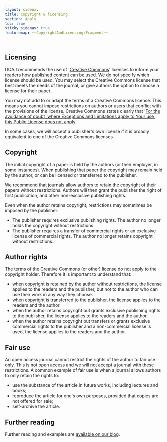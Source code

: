 ```yaml
---
layout: sidenav
title: Copyright & licensing
section: Apply
toc: true
sticky_sidenav: true
featuremap: ~~CopyrightAndLicensing:Fragment~~

---
```



## Licensing

DOAJ recommends the use of '[Creative Commons](https://creativecommons.org/share-your-work/)' licenses to inform your readers how published content can be used. We do not specify which license should be used. You may select the Creative Commons license that best meets the needs of the journal, or give authors the option to choose a license for their paper. 

You may not add to or adapt the terms of a Creative Commons license. This means you cannot impose restrictions on authors or users that conflict with the provisions of the license. Creative Commons states clearly that '[For the avoidance of doubt, where Exceptions and Limitations apply to Your use, this Public License does not apply](https://creativecommons.org/licenses/by-sa/4.0/legalcode)'.

In some cases, we will accept a publisher's own license if it is broadly equivalent to one of the Creative Commons licenses.

## Copyright

The initial copyright of a paper is held by the authors (or their employer, in some instances). When publishing that paper the copyright may remain held by the author, or can be licensed or transferred to the publisher.

We recommend that journals allow authors to retain the copyright of their papers without restrictions. Authors will then grant the publisher the right of first publication, and other non-exclusive publishing rights.

Even when the author retains copyright, restrictions may sometimes be imposed by the publisher:

 - The publisher requires exclusive publishing rights. The author no longer holds the copyright without restrictions.
 - The publisher requires a transfer of commercial rights or an exclusive license of commercial rights. The author no longer retains copyright without restrictions.

## Author rights

The terms of the Creative Commons (or other) license do not apply to the copyright holder. Therefore it is important to understand that:

 - when copyright is retained by the author without restrictions, the license applies to the readers and the publisher, but not to the author who can use their work in any way they choose.
 - when copyright is transferred to the publisher, the license applies to the readers and the author.
 - when the author retains copyright but grants exclusive publishing rights to the publisher, the license applies to the readers and the author.
 - when the author retains copyright but transfers or grants exclusive commercial rights to the publisher and a non-commercial license is used, the license applies to the readers and the author.

## Fair use

An open access journal cannot restrict the rights of the author to fair use only. This is not open access and we will not accept a journal with these restrictions. A common example of fair use is when a journal allows authors to only retain the rights to:

 - use the substance of the article in future works, including lectures and books;
 - reproduce the article for one's own purposes, provided that copies are not offered for sale;
 - self-archive the article.

## Further reading

Further reading and examples are [available on our blog](https://blog.doaj.org/?s=copyright+and+licensing+-+part).
